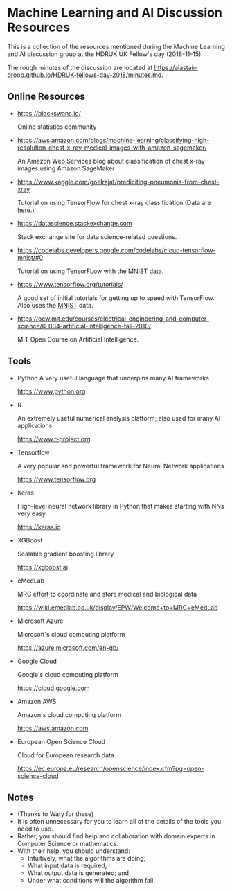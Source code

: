 # Machine Learning and AI Discussion Resources

This is a collection of the resources mentioned during the Machine Learning and AI discussion group at the HDRUK UK Fellow's day (2018-11-15).

The rough minutes of the discussion are located at <https://alastair-droop.github.io/HDRUK-fellows-day-2018/minutes.md>.

## Online Resources

* <https://blackswans.io/>
	
	Online statistics community

* <https://aws.amazon.com/blogs/machine-learning/classifying-high-resolution-chest-x-ray-medical-images-with-amazon-sagemaker/>
	
	An Amazon Web Services blog about classification of chest x-ray images using Amazon SageMaker
	
* <https://www.kaggle.com/goelrajat/prediciting-pneumonia-from-chest-xray>
	
	Tutorial on using TensorFlow for chest x-ray classification (Data are [here](https://www.kaggle.com/paultimothymooney/chest-xray-pneumonia).)
	
* <https://datascience.stackexchange.com>
	
	Stack exchange site for data science-related questions.
	
* <https://codelabs.developers.google.com/codelabs/cloud-tensorflow-mnist/#0>
	
	Tutorial on using TensorFLow with the [MNIST](http://yann.lecun.com/exdb/mnist/) data.
	
* <https://www.tensorflow.org/tutorials/>
	
	A good set of initial tutorials for getting up to speed with TensorFlow. Also uses the [MNIST](http://yann.lecun.com/exdb/mnist/) data.
	
* <https://ocw.mit.edu/courses/electrical-engineering-and-computer-science/6-034-artificial-intelligence-fall-2010/>
	
	MIT Open Course on Artificial Intelligence.

## Tools

* Python
	A very useful language that underpins many AI frameworks
	
	<https://www.python.org>
* R
	
	An extremely useful numerical analysis platform; also used for many AI applications
	
	<https://www.r-project.org>
* Tensorflow
	
	A very popular and powerful framework for Neural Network applications
	
	<https://www.tensorflow.org>
* Keras
	
	High-level neural network library in Python that makes starting with NNs very easy
	
	<https://keras.io>
* XGBoost
	
	Scalable gradient boosting library
	
	<https://xgboost.ai>
* eMedLab
	
	MRC effort to coordinate and store medical and biological data
	
	<https://wiki.emedlab.ac.uk/display/EPW/Welcome+to+MRC+eMedLab>
* Microsoft Azure
	
	Microsoft's cloud computing platform
	
	<https://azure.microsoft.com/en-gb/>
* Google Cloud
	
	Google's cloud computing platform
	
	<https://cloud.google.com>
* Amazon AWS
	
	Amazon's cloud computing platform
	
	<https://aws.amazon.com>
* European Open Science Cloud
	
	Cloud for European research data
	
	<https://ec.europa.eu/research/openscience/index.cfm?pg=open-science-cloud>

## Notes

* (Thanks to Waty for these)
* It is often unnecessary for you to learn all of the details of the tools you need to use.
* Rather, you should find help and collaboration with domain experts in Computer Science or mathematics.
* With their help, you should understand:
  * Intuitively, what the algorithms are doing;
  * What input data is required;
  * What output data is generated; and
  * Under what conditions will the algorithm fail.